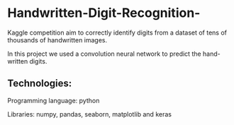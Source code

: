 # Handwritten-Digit-Recognition-
Kaggle competition aim to correctly identify digits from a dataset of tens of thousands of handwritten images.

In this project we used a convolution neural network to predict the hand-written digits.

## Technologies:
Programming language: python

Libraries: numpy, pandas, seaborn, matplotlib and keras
